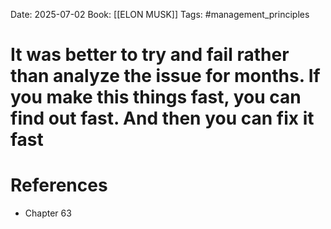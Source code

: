 Date: 2025-07-02
Book: [[ELON MUSK]]
Tags: #management_principles 
# It was better to try and fail rather than analyze the issue for months. If you make this things fast, you can find out fast. And then you can fix  it fast



# References
- Chapter 63